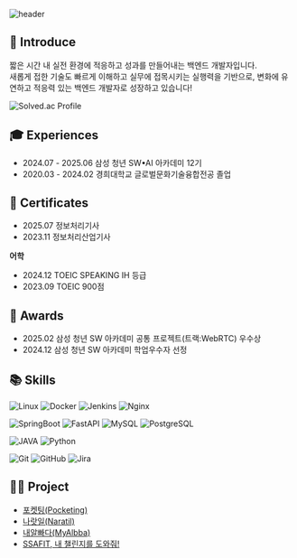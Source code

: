 ![header](https://capsule-render.vercel.app/api?type=waving&color=gradient&customColorList=1&height=200&section=header&text=제로백이%20짧은%20개발자%20김유정입니다💨&fontSize=30&animation=twinkling&fontAlign=68&fontAlignY=36)

## 🐨 Introduce
짧은 시간 내 실전 환경에 적응하고 성과를 만들어내는 백엔드 개발자입니다.<br>
새롭게 접한 기술도 빠르게 이해하고 실무에 접목시키는 실행력을 기반으로, 변화에 유연하고 적응력 있는 백엔드 개발자로 성장하고 있습니다!

![Solved.ac Profile](http://mazassumnida.wtf/api/v2/generate_badge?boj=aabbc0908)

## 🎓 Experiences
- 2024.07 - 2025.06 삼성 청년 SW•AI 아카데미 12기 <br>
- 2020.03 - 2024.02 경희대학교 글로벌문화기술융합전공 졸업 <br>


## 🪪 Certificates
- 2025.07 정보처리기사 <br>
- 2023.11 정보처리산업기사 <br>

**어학**
- 2024.12 TOEIC SPEAKING IH 등급 <br>
- 2023.09 TOEIC 900점 <br>

## 🏅 Awards
- 2025.02 삼성 청년 SW 아카데미 공통 프로젝트(트랙:WebRTC) 우수상 <br>
- 2024.12 삼성 청년 SW 아카데미 학업우수자 선정 <br>

## 📚 Skills
![Linux](https://img.shields.io/badge/-Linux-FCC624?style=for-the-badge&logo=Linux&logoColor=ffffff)
![Docker](https://img.shields.io/badge/-Docker-2496ED?style=for-the-badge&logo=Docker&logoColor=ffffff)
![Jenkins](https://img.shields.io/badge/-Jenkins-D24939?style=for-the-badge&logo=Jenkins&logoColor=ffffff)
![Nginx](https://img.shields.io/badge/-Nginx-009639?style=for-the-badge&logo=Nginx&logoColor=ffffff)


![SpringBoot](https://img.shields.io/badge/-SpringBoot-6DB33F?style=for-the-badge&logo=SpringBoot&logoColor=ffffff)
![FastAPI](https://img.shields.io/badge/-FastAPI-009688?style=for-the-badge&logo=FastAPI&logoColor=ffffff)
![MySQL](https://img.shields.io/badge/-MySQL-4479A1?style=for-the-badge&logo=mysql&logoColor=ffffff)
![PostgreSQL](https://img.shields.io/badge/-PostgreSQL-4169E1?style=for-the-badge&logo=PostgreSQL&logoColor=ffffff) </br>

![JAVA](https://img.shields.io/badge/-JAVA-007396?style=for-the-badge&logo=JAVA&logoColor=white)
![Python](https://img.shields.io/badge/-Python-3776AB?style=for-the-badge&logo=python&logoColor=white) </br>

![Git](https://img.shields.io/badge/-Git-F05032?style=for-the-badge&logo=git&logoColor=ffffff)
![GitHub](https://img.shields.io/badge/-GitHub-181717?style=for-the-badge&logo=github&logoColor=ffffff)
![Jira](https://img.shields.io/badge/-Jira-0052CC?style=for-the-badge&logo=Jira&logoColor=ffffff)

## 👩‍💻 Project
- <a href="https://yujeong79.notion.site/Pocketing-242372585e24805d8cb0ee673310a9b9">포켓팅(Pocketing)</a>
- <a href="https://github.com/yujeong79/Naratil">나랏일(Naratil)</a>
- <a href="https://github.com/yujeong79/MyAlbba.git">내알빠다(MyAlbba)</a>
- <a href="https://github.com/yujeong79/SSAFY_FINALPJT">SSAFIT, 내 챌린지를 도와줘!</a>
